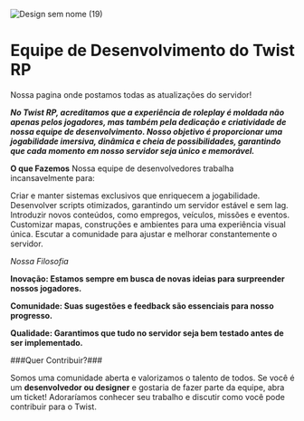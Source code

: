 ![Design sem nome (19)](https://github.com/user-attachments/assets/8cf5d935-c2a8-4e0e-bfc3-002c10c1c8b1)
# Equipe de Desenvolvimento do Twist RP
Nossa pagina onde postamos todas as atualizações do servidor!

***No Twist RP, acreditamos que a experiência de roleplay é moldada não apenas pelos jogadores, mas também pela dedicação e criatividade de nossa equipe de desenvolvimento. Nosso objetivo é proporcionar uma jogabilidade imersiva, dinâmica e cheia de possibilidades, garantindo que cada momento em nosso servidor seja único e memorável.***

**O que Fazemos**
Nossa equipe de desenvolvedores trabalha incansavelmente para:

Criar e manter sistemas exclusivos que enriquecem a jogabilidade.
Desenvolver scripts otimizados, garantindo um servidor estável e sem lag.
Introduzir novos conteúdos, como empregos, veículos, missões e eventos.
Customizar mapas, construções e ambientes para uma experiência visual única.
Escutar a comunidade para ajustar e melhorar constantemente o servidor.

_Nossa Filosofia_

**Inovação: Estamos sempre em busca de novas ideias para surpreender nossos jogadores.**

**Comunidade: Suas sugestões e feedback são essenciais para nosso progresso.**

**Qualidade: Garantimos que tudo no servidor seja bem testado antes de ser implementado.**

###Quer Contribuir?###

Somos uma comunidade aberta e valorizamos o talento de todos. Se você é um **desenvolvedor ou designer** e gostaria de fazer parte da equipe, abra um ticket! Adoraríamos conhecer seu trabalho e discutir como você pode contribuir para o Twist.
